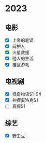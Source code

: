 # 2023

## 电影

- [x] 上帝的笔误 <!-- 1.2 -->
- [x] 辩护人 <!-- 1.22 -->
- [x] 火星救援 <!-- 1.25 -->
- [x] 他人的生活 <!-- 1.27 -->
- [x] 猫鼠游戏 <!-- 2.25 -->

## 电视剧

- [x] 怪奇物语S1-S4 <!-- 1.7 -->
- [x] 神探夏洛克S1 <!-- 1.26 -->
- [ ] 真探S1

## 综艺

- [x] 野生豆